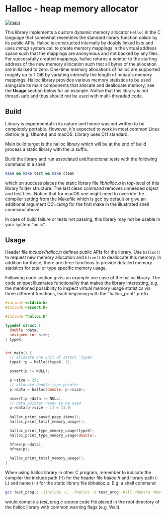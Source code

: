 # Halloc - heap memory allocator #

[![main](https://github.com/elmomoilanen/Halloc/actions/workflows/main.yml/badge.svg)](https://github.com/elmomoilanen/Halloc/actions/workflows/main.yml)

This library implements a custom dynamic memory allocator `Halloc` in the C language that somewhat resembles the standard library function *calloc* by its public APIs. Halloc is constructed internally by doubly linked lists and uses *mmap* system call to create memory mappings in the virtual address space such that the mappings are anonymous and not backed by any files. For successfully created mappings, halloc returns a pointer to the starting address of the new memory allocation such that all bytes of the allocation are initialised to zero. One-time memory allocations of halloc are supported roughly up to 1 GiB by variating internally the length of mmap's memory mappings. Halloc library provides various memory statistics to be used alongside its main components that allocate and deallocate memory, see the **Usage** section below for an example. Notice that this library is not thread-safe and thus should not be used with multi-threaded code.

## Build ##

Library is experimental in its nature and hence was not written to be completely portable. However, it's expected to work in most common Linux distros (e.g. Ubuntu) and macOS. Library uses C11 standard.

Main build target is the halloc library which will be at the end of build process a static library with the .a suffix.

Build the library and run associated unit/functional tests with the following command in a shell

```bash
make && make test && make clean
```

which on success places the static library file *libhalloc.a* in top-level of this library folder structure. The last clean command removes unneeded object and test files. Notice that for macOS one might need to override the compiler setting from the Makefile which is gcc by default or give an additional argument *CC=clang* for the first make in the illustrated shell command above.

In case of build failure or tests not passing, this library may not be usable in your system "as is".

## Usage ##

Header file *include/halloc.h* defines public APIs for the library. Use `halloc()` to request new memory allocation and `hfree()` to deallocate this memory. In addition for these, there are three functions to provide detailed memory statistics for total or type specific memory usage.

Following code section gives an example use case of the halloc library. The code snippet illustrates functionality that makes the library interesting, e.g. the mentioned possibility to inspect virtual memory usage statistics via three different functions, each beginning with the "halloc_print" prefix.

```C
#include <stdlib.h>
#include <assert.h>

#include "halloc.h"

typedef struct {
  double *data;
  unsigned int size;
} typeX;


int main() {
  // allocate one unit of struct `typeX`
  typeX *p = halloc(typeX, 1);

  assert(p != NULL);

  p->size = 25;
  // allocate double type pointer
  p->data = halloc(double, p->size);

  assert(p->data != NULL);
  // data pointer ready to be used
  p->data[p->size - 1] = 11.0; 
  
  halloc_print_saved_page_items();
  halloc_print_total_memory_usage();

  halloc_print_type_memory_usage(typeX);
  halloc_print_type_memory_usage(double);

  hfree(p->data);
  hfree(p);
  
  halloc_print_total_memory_usage();
}
```

When using halloc library in other C program, remember to indicate the compiler the include path (-I) for the header file *halloc.h* and library path (-L) and name (-l) for the static library file *libhalloc.a*. E.g. a shell command

```bash
gcc test_prog.c -Iinclude -L. -lhalloc -o test_prog -Wall -Wextra -Werror -std=c11 -g
```

would compile a *test_prog.c* source code file placed in the root directory of the halloc library with common warning flags (e.g. Wall).

